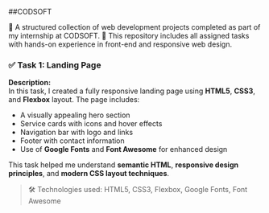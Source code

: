 ##CODSOFT

💼 A structured collection of web development projects completed as part of my internship at CODSOFT.
🚀 This repository includes all assigned tasks with hands-on experience in front-end and responsive web design.

### ✅ Task 1: Landing Page

**Description:**  
In this task, I created a fully responsive landing page using **HTML5**, **CSS3**, and **Flexbox** layout. The page includes:

- A visually appealing hero section
- Service cards with icons and hover effects
- Navigation bar with logo and links
- Footer with contact information
- Use of **Google Fonts** and **Font Awesome** for enhanced design

This task helped me understand **semantic HTML**, **responsive design principles**, and **modern CSS layout techniques**.

> 🛠 Technologies used: HTML5, CSS3, Flexbox, Google Fonts, Font Awesome
